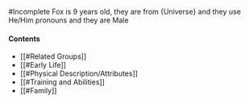 #Incomplete
Fox is 9 years old, they are from {Universe} and they use He/Him pronouns and they are Male
#### Contents
- [[#Related Groups]]
- [[#Early Life]]
- [[#Physical Description/Attributes]]
- [[#Training and Abilities]]
- [[#Family]]